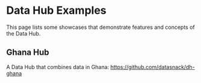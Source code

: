 # Data Hub Examples

This page lists some showcases that demonstrate features and concepts of the Data Hub.


## Ghana Hub

A Data Hub that combines data in Ghana: https://github.com/datasnack/dh-ghana